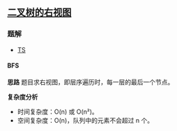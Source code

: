 ## [二叉树的右视图](https://leetcode-cn.com/problems/binary-tree-right-side-view/)
### 题解
+ [TS](../../ts/256/199.ts)

#### BFS
**思路**
题目求右视图，即层序遍历时，每一层的最后一个节点。

**复杂度分析**
+ 时间复杂度：O(n) 或 O(n²)。
+ 空间复杂度：O(n)，队列中的元素不会超过 n 个。